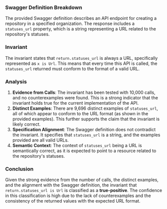 ### Swagger Definition Breakdown
The provided Swagger definition describes an API endpoint for creating a repository in a specified organization. The response includes a `statuses_url` property, which is a string representing a URL related to the repository's statuses.

### Invariant
The invariant states that `return.statuses_url` is always a URL, specifically represented as `x is Url`. This means that every time this API is called, the `statuses_url` returned must conform to the format of a valid URL.

### Analysis
1. **Evidence from Calls**: The invariant has been tested with 10,000 calls, and no counterexamples were found. This is a strong indicator that the invariant holds true for the current implementation of the API.
2. **Distinct Examples**: There are 9,696 distinct examples of `statuses_url`, all of which appear to conform to the URL format (as shown in the provided examples). This further supports the claim that the invariant is likely correct.
3. **Specification Alignment**: The Swagger definition does not contradict the invariant. It specifies that `statuses_url` is a string, and the examples provided are all valid URLs.
4. **Semantic Context**: The context of `statuses_url` being a URL is semantically correct, as it is expected to point to a resource related to the repository's statuses.

### Conclusion
Given the strong evidence from the number of calls, the distinct examples, and the alignment with the Swagger definition, the invariant that `return.statuses_url is Url` is classified as a **true-positive**. The confidence in this classification is high due to the lack of counterexamples and the consistency of the returned values with the expected URL format.
